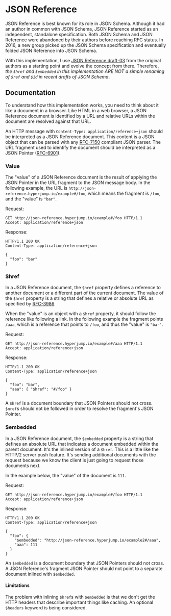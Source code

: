 JSON Reference
==============

JSON Reference is best known for its role in JSON Schema. Although it had an
author in common with JSON Schema, JSON Reference started as an independent,
standalone specification. Both JSON Schema and JSON Reference were abandoned by
their authors before reaching RFC status. In 2016, a new group picked up the
JSON Schema specification and eventually folded JSON Reference into JSON Schema.

With this implementation, I use
[JSON Reference draft-03](https://tools.ietf.org/html/draft-pbryan-zyp-json-ref-03)
from the original authors as a starting point and evolve the concept from there.
Therefore, _the `$href` and `$embedded` in this implementation ARE NOT a simple
renaming of `$ref` and `$id` in recent drafts of JSON Schema_.

Documentation
-------------

To understand how this implementation works, you need to think about it like a
document in a browser. Like HTML in a web browser, a JSON Reference document is
identified by a URL and relative URLs within the document are resolved against
that URL.

An HTTP message with `Content-Type: application/reference+json` should be
interpreted as a JSON Reference document. This content is a JSON object that can
be parsed with any [RFC-7150](https://tools.ietf.org/html/rfc7159) compliant
JSON parser. The URL fragment used to identify the document should be
interpreted as a JSON Pointer ([RFC-6901](https://tools.ietf.org/html/rfc6901)).

### Value

The "value" of a JSON Reference document is the result of applying the JSON
Pointer in the URL fragment to the JSON message body. In the following example,
the URL is `http://json-reference.hyperjump.io/example#/foo`, which means the
fragment is `/foo`, and the "value" is `"bar"`.

Request:
```http
GET http://json-reference.hyperjump.io/example#/foo HTTP/1.1
Accept: application/reference+json
```

Response:
```http
HTTP/1.1 200 OK
Content-Type: application/reference+json

{
  "foo": "bar"
}
```

### $href

In a JSON Reference document, the `$href` property defines a reference to
another document or a different part of the current document. The value of the
`$href` property is a string that defines a relative or absolute URL as
specified by [RFC-3986](https://tools.ietf.org/html/rfc3986).

When the "value" is an object with a `$href` property, it should follow the
reference like following a link. In the following example the fragment points
`/aaa`, which is a reference that points to `/foo`, and thus the "value" is
`"bar"`.

Request:
```http
GET http://json-reference.hyperjump.io/example#/aaa HTTP/1.1
Accept: application/reference+json
```

Response:
```http
HTTP/1.1 200 OK
Content-Type: application/reference+json

{
  "foo": "bar",
  "aaa": { "$href": "#/foo" }
}
```

A `$href` is a document boundary that JSON Pointers should not cross. `$nref`s
should not be followed in order to resolve the fragment's JSON Pointer.

### $embedded

In a JSON Reference document, the `$embedded` property is a string that defines
an absolute URL that indicates a document embedded within the parent document.
It's the inlined version of a `$href`. This is a little like the HTTP/2 server
push feature. It's sending additional documents with the request because we know
the client is just going to request those documents next.

In the example below, the "value" of the document is `111`.

Request:
```http
GET http://json-reference.hyperjump.io/example#/foo HTTP/1.1
Accept: application/reference+json
```

Response:
```http
HTTP/1.1 200 OK
Content-Type: application/reference+json

{
  "foo": {
    "$embedded": "http://json-reference.hyperjump.io/example2#/aaa",
    "aaa": 111
  }
}
```

An `$embedded` is a document boundary that JSON Pointers should not cross. A
JSON Reference's fragment JSON Pointer should not point to a separate document
inlined with `$embedded`.

#### Limitations

The problem with inlining `$href`s with `$embedded` is that we don't get the
HTTP headers that describe important things like caching. An optional `$headers`
keyword is being considered.
